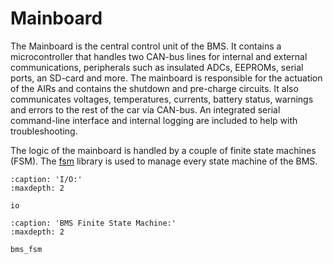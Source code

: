 # Mainboard

The Mainboard is the central control unit of the BMS. It contains a microcontroller that handles two CAN-bus lines for internal and external communications, peripherals such as insulated ADCs, EEPROMs, serial ports, an SD-card and more. The mainboard is responsible for the actuation of the AIRs and contains the shutdown and pre-charge circuits. It also communicates voltages, temperatures, currents, battery status, warnings and errors to the rest of the car via CAN-bus. An integrated serial command-line interface and internal logging are included to help with troubleshooting.

The logic of the mainboard is handled by a couple of finite state machines (FSM). The [fsm](https://github.com/eagletrt/micro-libs/tree/master/fsm) library is used to manage every state machine of the BMS.

```{toctree}
:caption: 'I/O:'
:maxdepth: 2

io
```

```{toctree}
:caption: 'BMS Finite State Machine:'
:maxdepth: 2

bms_fsm
```